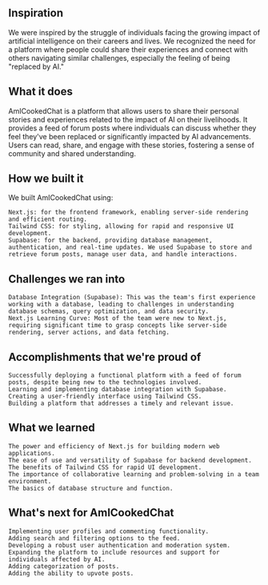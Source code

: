 ## Inspiration

We were inspired by the struggle of individuals facing the growing impact of artificial intelligence on their careers and lives. We recognized the need for a platform where people could share their experiences and connect with others navigating similar challenges, especially the feeling of being "replaced by AI."

## What it does

AmICookedChat is a platform that allows users to share their personal stories and experiences related to the impact of AI on their livelihoods. It provides a feed of forum posts where individuals can discuss whether they feel they've been replaced or significantly impacted by AI advancements. Users can read, share, and engage with these stories, fostering a sense of community and shared understanding.
## How we built it

We built AmICookedChat using:

    Next.js: for the frontend framework, enabling server-side rendering and efficient routing.
    Tailwind CSS: for styling, allowing for rapid and responsive UI development.
    Supabase: for the backend, providing database management, authentication, and real-time updates. We used Supabase to store and retrieve forum posts, manage user data, and handle interactions.

## Challenges we ran into

    Database Integration (Supabase): This was the team's first experience working with a database, leading to challenges in understanding database schemas, query optimization, and data security.
    Next.js Learning Curve: Most of the team were new to Next.js, requiring significant time to grasp concepts like server-side rendering, server actions, and data fetching.

## Accomplishments that we're proud of

    Successfully deploying a functional platform with a feed of forum posts, despite being new to the technologies involved.
    Learning and implementing database integration with Supabase.
    Creating a user-friendly interface using Tailwind CSS.
    Building a platform that addresses a timely and relevant issue.

## What we learned

    The power and efficiency of Next.js for building modern web applications.
    The ease of use and versatility of Supabase for backend development.
    The benefits of Tailwind CSS for rapid UI development.
    The importance of collaborative learning and problem-solving in a team environment.
    The basics of database structure and function.

## What's next for AmICookedChat

    Implementing user profiles and commenting functionality.
    Adding search and filtering options to the feed.
    Developing a robust user authentication and moderation system.
    Expanding the platform to include resources and support for individuals affected by AI.
    Adding categorization of posts.
    Adding the ability to upvote posts.